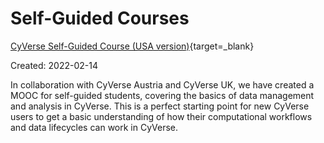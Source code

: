 # Self-Guided Courses

[CyVerse Self-Guided Course (USA version)](https://cyverse-learning-materials.github.io/cyverse_mooc/){target=_blank}  

Created: 2022-02-14 

In collaboration with CyVerse Austria and CyVerse UK, we have created a MOOC for self-guided students, covering the basics of data management and analysis in CyVerse. This is a perfect starting point for new CyVerse users to get a basic understanding of how their computational workflows and data lifecycles can work in CyVerse.

